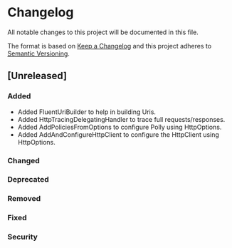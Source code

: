 # Changelog
All notable changes to this project will be documented in this file.

The format is based on [Keep a Changelog](http://keepachangelog.com/en/1.0.0/)
and this project adheres to [Semantic Versioning](http://semver.org/spec/v2.0.0.html).

## [Unreleased]

### Added

- Added FluentUriBuilder to help in building Uris.
- Added HttpTracingDelegatingHandler to trace full requests/responses.
- Added AddPoliciesFromOptions to configure Polly using HttpOptions.
- Added AddAndConfigureHttpClient to configure the HttpClient using HttpOptions.

### Changed

### Deprecated

### Removed

### Fixed

### Security
